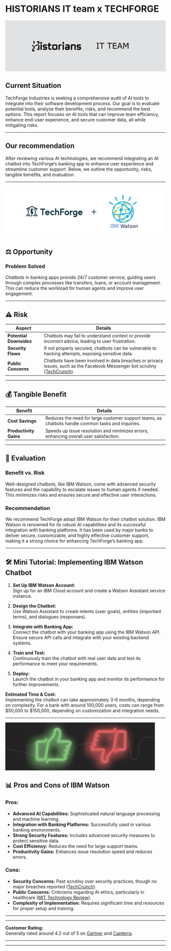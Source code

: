 # HISTORIANS IT team x TECHFORGE
![alt text](image-1.png)

## Current Situation

TechForge Industries is seeking a comprehensive audit of AI tools to integrate into their software development process. Our goal is to evaluate potential tools, analyze their benefits, risks, and recommend the best options. This report focuses on AI tools that can improve team efficiency, enhance end-user experience, and secure customer data, all while mitigating risks.

---
## Our recommendation

After reviewing various AI technologies, we recommend integrating an AI chatbot into TechForge’s banking app to enhance user experience and streamline customer support. Below, we outline the opportunity, risks, tangible benefits, and evaluation.

---

![alt text](image.png)

## ⚖️ **Opportunity**

### **Problem Solved**

Chatbots in banking apps provide 24/7 customer service, guiding users through complex processes like transfers, loans, or account management. This can reduce the workload for human agents and improve user engagement.

---

## ⚠️ **Risk**

| **Aspect**          | **Details**                                                                                      |
|---------------------|--------------------------------------------------------------------------------------------------|
| **Potential Downsides** | Chatbots may fail to understand context or provide incorrect advice, leading to user frustration. |
| **Security Flaws**      | If not properly secured, chatbots can be vulnerable to hacking attempts, exposing sensitive data. |
| **Public Concerns**     | Chatbots have been involved in data breaches or privacy issues, such as the Facebook Messenger bot scrutiny ([TechCrunch](https://techcrunch.com/2019/08/13/ibm-says-it-will-stop-selling-ai-powered-predictive-policing/)). |

---

## 💰 **Tangible Benefit**

| **Benefit**         | **Details**                                                                                              |
|---------------------|----------------------------------------------------------------------------------------------------------|
| **Cost Savings**    | Reduces the need for large customer support teams, as chatbots handle common tasks and inquiries.         |
| **Productivity Gains** | Speeds up issue resolution and minimizes errors, enhancing overall user satisfaction.                   |

---

## 🧮 **Evaluation**

### **Benefit vs. Risk**

Well-designed chatbots, like IBM Watson, come with advanced security features and the capability to escalate issues to human agents if needed. This minimizes risks and ensures secure and effective user interactions.

### **Recommendation**

We recommend TechForge adopt IBM Watson for their chatbot solution. IBM Watson is renowned for its robust AI capabilities and its successful integration with banking platforms. It has been used by major banks to deliver secure, customizable, and highly effective customer support, making it a strong choice for enhancing TechForge’s banking app.

---

## 🛠️ **Mini Tutorial: Implementing IBM Watson Chatbot**

1. **Set Up IBM Watson Account:**  
   Sign up for an IBM Cloud account and create a Watson Assistant service instance.

2. **Design the Chatbot:**  
   Use Watson Assistant to create intents (user goals), entities (important terms), and dialogues (responses).

3. **Integrate with Banking App:**  
   Connect the chatbot with your banking app using the IBM Watson API. Ensure secure API calls and integrate with your existing backend systems.

4. **Train and Test:**  
   Continuously train the chatbot with real user data and test its performance to meet your requirements.

5. **Deploy:**  
   Launch the chatbot in your banking app and monitor its performance for further improvements.

**Estimated Time & Cost:**  
Implementing the chatbot can take approximately 3-6 months, depending on complexity. For a bank with around 100,000 users, costs can range from $50,000 to $150,000, depending on customization and integration needs.

---

![alt text](image-2.png)

## 📊 **Pros and Cons of IBM Watson**

### **Pros:**

- **Advanced AI Capabilities:** Sophisticated natural language processing and machine learning.
- **Integration with Banking Platforms:** Successfully used in various banking environments.
- **Strong Security Features:** Includes advanced security measures to protect sensitive data.
- **Cost Efficiency:** Reduces the need for large support teams.
- **Productivity Gains:** Enhances issue resolution speed and reduces errors.

### **Cons:**

- **Security Concerns:** Past scrutiny over security practices, though no major breaches reported ([TechCrunch](https://techcrunch.com/2019/08/13/ibm-says-it-will-stop-selling-ai-powered-predictive-policing/)).
- **Public Concerns:** Criticisms regarding AI ethics, particularly in healthcare ([MIT Technology Review](https://www.technologyreview.com/2019/01/29/ibm-watson-ai-wasnt-a-very-good-doctor/)).
- **Complexity of Implementation:** Requires significant time and resources for proper setup and training.



---
---

**Customer Rating:**  
Generally rated around 4.2 out of 5 on [Gartner](https://www.gartner.com/reviews/market/ai-platforms/vendor/ibm/product/ibm-watson) and [Capterra](https://www.capterra.com/ai-software/marketplace/ibm-watson).


---
---
